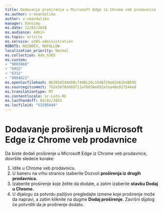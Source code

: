 ```yaml
---
title: Dodavanje proširenja u Microsoft Edge iz Chrome veb prodavnice
ms.author: v-smandalika
author: v-smandalika
manager: dansimp
ms.date: 12/03/2020
ms.audience: Admin
ms.topic: article
ms.service: o365-administration
ROBOTS: NOINDEX, NOFOLLOW
localization_priority: Normal
ms.collection: Adm_O365
ms.custom:
- "9003868"
- "6922"
- "8312"
- "9004621"
ms.openlocfilehash: 0b393d548ab8cf408c26c1548f29e02e61bd8695
ms.sourcegitcommit: 7b2e5078dd65f11af6650e692a7ea48e91f544e0
ms.translationtype: MT
ms.contentlocale: sr-Latn-RS
ms.lasthandoff: 04/02/2021
ms.locfileid: "51505040"
---
```

# <a name="add-an-extension-to-microsoft-edge-from-the-chrome-web-store"></a>Dodavanje proširenja u Microsoft Edge iz Chrome veb prodavnice

Da biste dodali proširenje u Microsoft Edge iz Chrome veb prodavnice, dovršite sledeće korake:

1. Idite u Chrome veb prodavnicu.
2. U baneru na vrhu stranice izaberite Dozvoli **proširenja iz drugih prodavnica.**
3. Izaberite proširenje koje želite da dodate, a zatim izaberite **stavku Dodaj u Chrome.**
4. U dijalogu za potvrdu pažljivo pregledajte izmene koje proširenje može da napravi, a zatim kliknite na dugme **Dodaj proširenje.**
Završni dijalog će potvrditi da je proširenje dodato.